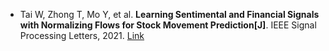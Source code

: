 * Tai W, Zhong T, Mo Y, et al. <b>Learning Sentimental and Financial Signals with Normalizing Flows for Stock Movement Prediction[J]</b>. IEEE Signal Processing Letters, 2021. [Link](https://ieeexplore.ieee.org/abstract/document/9652123/)
